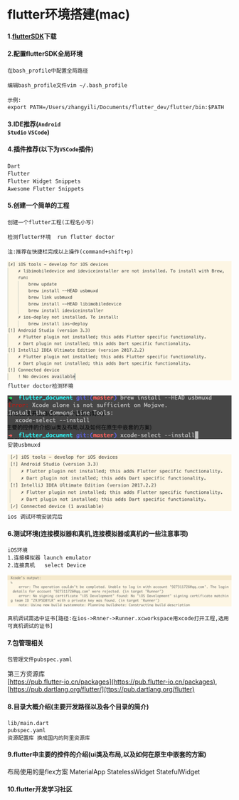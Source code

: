 # flutter环境搭建(mac)

#### 1.[flutterSDK](https://flutter.io/setup-macos/)下载    

#### 2.配置flutterSDK全局环境    
```
在bash_profile中配置全局路径

编辑bash_profile文件vim ~/.bash_profile    

示例:  
export PATH=/Users/zhangyili/Documents/flutter_dev/flutter/bin:$PATH
```
  
#### 3.IDE推荐(<code>Android Studio</code> <code>VSCode</code>)    

#### 4.插件推荐(以下为<code>VSCode</code>插件)      

<code>Dart</code>  
<code>Flutter</code>  
<code>Flutter Widget Snippets</code>  
<code>Awesome Flutter Snippets</code>

#### 5.创建一个简单的工程    
```
创建一个flutter工程(工程名小写)    

检测flutter环境  run flutter doctor    

注:推荐在快捷栏完成以上操作(command+shift+p)
```
![flutterdoctor检测flutter环境](https://github.com/smallerboy/flutter_document/blob/master/1.%E7%8E%AF%E5%A2%83%E6%90%AD%E5%BB%BA/ImageSource/flutter_doctor.png)  
<code>flutter doctor检测环境</code>  

![ios_develop_tool_install](https://github.com/smallerboy/flutter_document/blob/master/1.%E7%8E%AF%E5%A2%83%E6%90%AD%E5%BB%BA/ImageSource/xcode_selected.png)  
<code>安装usbmuxd</code>

![ios_develop_install_success](https://github.com/smallerboy/flutter_document/blob/master/1.%E7%8E%AF%E5%A2%83%E6%90%AD%E5%BB%BA/ImageSource/xcode_install_success.png)  
<code>ios 调试环境安装完后</code>
#### 6.测试环境(连接模拟器和真机,连接模拟器或真机的一些注意事项)  
```
iOS环境  
1.连接模拟器 launch emulator  
2.连接真机   select Device
```
![debug_iphone](https://github.com/smallerboy/flutter_document/blob/master/1.%E7%8E%AF%E5%A2%83%E6%90%AD%E5%BB%BA/ImageSource/debug_iphone.png)  

<code>真机调试需选中证书[路径:在ios->Rnner->Runner.xcworkspace用xcode打开工程,选用可真机调试的证书]</code>

#### 7.包管理相关   
```
包管理文件pubspec.yaml
```
第三方资源库  
[https://pub.flutter-io.cn/packages](https://pub.flutter-io.cn/packages),  
[https://pub.dartlang.org/flutter/](ttps://pub.dartlang.org/flutter)
 
 
#### 8.目录大概介绍(主要开发路径以及各个目录的简介)  
```
lib/main.dart
pubspec.yaml
资源配置库 换成国内的阿里资源库
```

#### 9.flutter中主要的控件的介绍(ui类及布局,以及如何在原生中嵌套的方案)

布局使用的是flex方案
MaterialApp
StatelessWidget
StatefulWidget

  
  

#### 10.flutter开发学习社区


